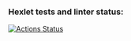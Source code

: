 ### Hexlet tests and linter status:
[![Actions Status](https://github.com/AsyaKnyazeva/frontend-project-12/workflows/hexlet-check/badge.svg)](https://github.com/AsyaKnyazeva/frontend-project-12/actions)